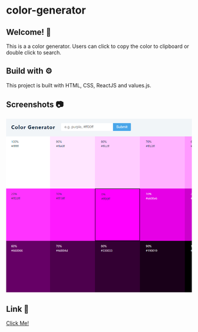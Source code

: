 # color-generator

## Welcome! 👋

This is a a color generator. Users can click to copy the color to clipboard or double click to search.

## Build with ⚙️

This project is built with HTML, CSS, ReactJS and values.js.

## Screenshots 📷

![](img/screenshot1.png)

## Link 🔗

[Click Me!](https://clr-generator.netlify.app/)
